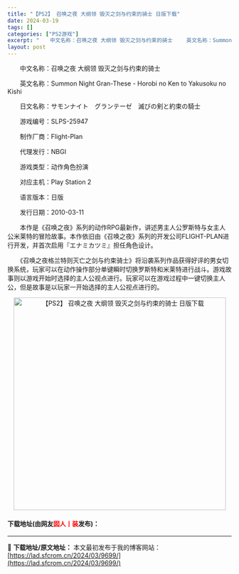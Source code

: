 ```yaml
---
title: "【PS2】 召唤之夜 大纲领 毁灭之剑与约束的骑士 日版下载"
date: 2024-03-19
tags: []
categories: ["PS2游戏"]
excerpt: "　　中文名称：召唤之夜 大纲领 毁灭之剑与约束的骑士 　　英文名称：Summon Night Gran-These - Horobi no Ken to Yakusoku no Kishi 　　日文名称：サモンナイト　グランテーゼ　滅びの剣と約束の騎士 　　游戏编号：SLPS-25947 　　制作厂&hellip;"
layout: post
---
```


 <p>　　中文名称：召唤之夜 大纲领 毁灭之剑与约束的骑士</p> <p>　　英文名称：Summon Night Gran-These - Horobi no Ken to Yakusoku no Kishi</p> <p>　　日文名称：サモンナイト　グランテーゼ　滅びの剣と約束の騎士</p> <p>　　游戏编号：SLPS-25947</p> <p>　　制作厂商：Flight-Plan</p> <p>　　代理发行：NBGI</p> <p>　　游戏类型：动作角色扮演</p> <p>　　对应主机：Play Station 2</p> <p>　　语言版本：日版</p> <p>　　发行日期：2010-03-11</p> <p>　　本作是《召唤之夜》系列的动作RPG最新作，讲述男主人公罗斯特与女主人公米莱特的冒险故事。本作依旧由《召唤之夜》系列的开发公司FLIGHT-PLAN进行开发，并首次启用『エナミカツミ』担任角色设计。</p> <p>　　《召唤之夜格兰特则灭亡之剑与约束骑士》将沿袭系列作品获得好评的男女切换系统，玩家可以在动作操作部分单键瞬时切换罗斯特和米莱特进行战斗。游戏故事则以游戏开始时选择的主人公视点进行。玩家可以在游戏过程中一键切换主人公，但是故事是以玩家一开始选择的主人公视点进行的。</p> <p align="center"><img align="" border="0" src="https://lad.sfcrom.cn/wp-content/uploads/2024/03/20240319_65f998af4f2b3.jpg" width="477" alt="【PS2】 召唤之夜 大纲领 毁灭之剑与约束的骑士 日版下载" /></p> <p><h4>下载地址(由网友<font color="red">囡人丨装</font>发布)：</h4></p> 

---
📖 **下载地址/原文地址：** 本文最初发布于我的博客网站：[https://lad.sfcrom.cn/2024/03/9699/](https://lad.sfcrom.cn/2024/03/9699/)
